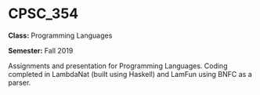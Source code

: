 # CPSC_354
**Class:** Programming Languages

**Semester:** Fall 2019

Assignments and presentation for Programming Languages. Coding completed in LambdaNat (built using Haskell) and LamFun using BNFC as a parser. 
